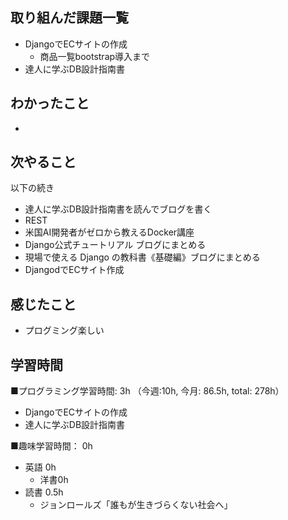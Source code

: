 ## 取り組んだ課題一覧
- DjangoでECサイトの作成
  - 商品一覧bootstrap導入まで
- 達人に学ぶDB設計指南書

## わかったこと
- 

## 次やること
以下の続き
- 達人に学ぶDB設計指南書を読んでブログを書く
- REST
- 米国AI開発者がゼロから教えるDocker講座
- Django公式チュートリアル ブログにまとめる
- 現場で使える Django の教科書《基礎編》ブログにまとめる
- DjangodでECサイト作成

## 感じたこと
- プログミング楽しい

## 学習時間
■プログラミング学習時間: 3h （今週:10h, 今月: 86.5h, total: 278h）
- DjangoでECサイトの作成
- 達人に学ぶDB設計指南書

■趣味学習時間： 0h
- 英語 0h
  - 洋書0h
- 読書 0.5h
  - ジョンロールズ「誰もが生きづらくない社会へ」

